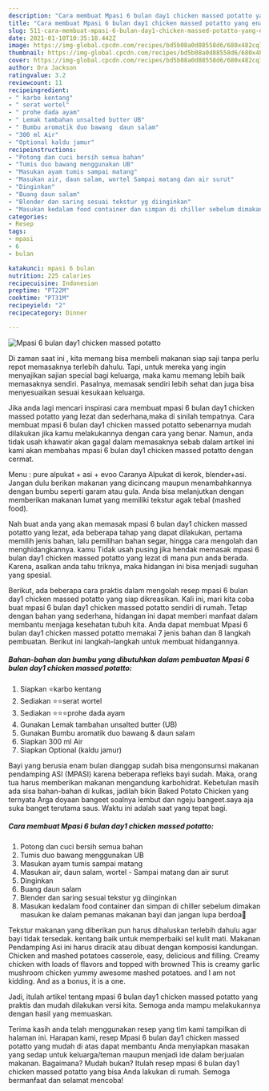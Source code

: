 ```yaml
---
description: "Cara membuat Mpasi 6 bulan day1 chicken massed potatto yang enak Untuk Jualan"
title: "Cara membuat Mpasi 6 bulan day1 chicken massed potatto yang enak Untuk Jualan"
slug: 511-cara-membuat-mpasi-6-bulan-day1-chicken-massed-potatto-yang-enak-untuk-jualan
date: 2021-01-10T10:35:18.442Z
image: https://img-global.cpcdn.com/recipes/bd5b08a0d88558d6/680x482cq70/mpasi-6-bulan-day1-chicken-massed-potatto-foto-resep-utama.jpg
thumbnail: https://img-global.cpcdn.com/recipes/bd5b08a0d88558d6/680x482cq70/mpasi-6-bulan-day1-chicken-massed-potatto-foto-resep-utama.jpg
cover: https://img-global.cpcdn.com/recipes/bd5b08a0d88558d6/680x482cq70/mpasi-6-bulan-day1-chicken-massed-potatto-foto-resep-utama.jpg
author: Ora Jackson
ratingvalue: 3.2
reviewcount: 11
recipeingredient:
- " karbo kentang"
- " serat wortel"
- " prohe dada ayam"
- " Lemak tambahan unsalted butter UB"
- " Bumbu aromatik duo bawang  daun salam"
- "300 ml Air"
- "Optional kaldu jamur"
recipeinstructions:
- "Potong dan cuci bersih semua bahan"
- "Tumis duo bawang menggunakan UB"
- "Masukan ayam tumis sampai matang"
- "Masukan air, daun salam, wortel Sampai matang dan air surut"
- "Dinginkan"
- "Buang daun salam"
- "Blender dan saring sesuai tekstur yg diinginkan"
- "Masukan kedalam food container dan simpan di chiller sebelum dimakan masukan ke dalam pemanas makanan bayi dan jangan lupa berdoa🤲"
categories:
- Resep
tags:
- mpasi
- 6
- bulan

katakunci: mpasi 6 bulan 
nutrition: 225 calories
recipecuisine: Indonesian
preptime: "PT22M"
cooktime: "PT31M"
recipeyield: "2"
recipecategory: Dinner

---
```



![Mpasi 6 bulan day1 chicken massed potatto](https://img-global.cpcdn.com/recipes/bd5b08a0d88558d6/680x482cq70/mpasi-6-bulan-day1-chicken-massed-potatto-foto-resep-utama.jpg)

Di zaman  saat ini , kita memang bisa membeli makanan siap saji tanpa perlu repot memasaknya terlebih dahulu. Tapi, untuk mereka yang ingin menyajikan sajian special bagi keluarga, maka kamu memang lebih baik memasaknya sendiri. Pasalnya, memasak sendiri lebih sehat dan juga bisa menyesuaikan sesuai kesukaan keluarga.

Jika anda lagi mencari inspirasi cara membuat mpasi 6 bulan day1 chicken massed potatto yang lezat dan sederhana,maka di sinilah tempatnya. Cara membuat mpasi 6 bulan day1 chicken massed potatto  sebenarnya mudah dilakukan jika kamu melakukannya dengan cara yang benar. Namun, anda tidak usah khawatir akan gagal dalam memasaknya 
sebab dalam artikel ini kami akan membahas mpasi 6 bulan day1 chicken massed potatto dengan cermat.  

Menu : pure alpukat + asi + evoo Caranya Alpukat di kerok, blender+asi. Jangan dulu berikan makanan yang dicincang maupun menambahkannya dengan bumbu seperti garam atau gula. Anda bisa melanjutkan dengan memberikan makanan lumat yang memiliki tekstur agak tebal (mashed food).

Nah buat anda yang akan memasak mpasi 6 bulan day1 chicken massed potatto yang lezat, ada beberapa tahap yang dapat dilakukan, pertama memilih jenis bahan, lalu pemilihan bahan segar, hingga cara mengolah dan menghidangkannya. kamu Tidak usah pusing jika hendak memasak mpasi 6 bulan day1 chicken massed potatto yang lezat di mana pun anda berada. Karena, asalkan anda  tahu triknya, maka hidangan ini bisa menjadi suguhan yang spesial.

Berikut, ada beberapa cara praktis  dalam mengolah resep mpasi 6 bulan day1 chicken massed potatto yang siap dikreasikan. Kali ini, mari kita coba buat mpasi 6 bulan day1 chicken massed potatto sendiri di rumah. Tetap dengan bahan yang sederhana, hidangan ini dapat memberi manfaat dalam membantu menjaga kesehatan tubuh kita. Anda dapat membuat Mpasi 6 bulan day1 chicken massed potatto memakai 7 jenis bahan dan 8 langkah pembuatan. Berikut ini langkah-langkah untuk membuat hidangannya.

<!--inarticleads1-->

##### Bahan-bahan dan bumbu yang dibutuhkan dalam pembuatan Mpasi 6 bulan day1 chicken massed potatto:

1. Siapkan  ⭐karbo kentang
1. Sediakan  ⭐⭐serat wortel
1. Sediakan  ⭐⭐⭐prohe dada ayam
1. Gunakan  Lemak tambahan unsalted butter (UB)
1. Gunakan  Bumbu aromatik duo bawang &amp; daun salam
1. Siapkan 300 ml Air
1. Siapkan Optional (kaldu jamur)


Bayi yang berusia enam bulan dianggap sudah bisa mengonsumsi makanan pendamping ASI (MPASI) karena beberapa refleks bayi sudah. Maka, orang tua harus memberikan makanan mengandung karbohidrat. Kebetulan masih ada sisa bahan-bahan di kulkas, jadilah bikin Baked Potato Chicken yang ternyata Arga doyaan bangeet soalnya lembut dan ngeju bangeet.saya aja suka banget terutama saus. Waktu ini adalah saat yang tepat bagi. 

<!--inarticleads2-->

##### Cara membuat Mpasi 6 bulan day1 chicken massed potatto:

1. Potong dan cuci bersih semua bahan
1. Tumis duo bawang menggunakan UB
1. Masukan ayam tumis sampai matang
1. Masukan air, daun salam, wortel - Sampai matang dan air surut
1. Dinginkan
1. Buang daun salam
1. Blender dan saring sesuai tekstur yg diinginkan
1. Masukan kedalam food container dan simpan di chiller sebelum dimakan masukan ke dalam pemanas makanan bayi dan jangan lupa berdoa🤲


Tekstur makanan yang diberikan pun harus dihaluskan terlebih dahulu agar bayi tidak tersedak. kentang baik untuk memperbaiki sel kulit mati. Makanan Pendamping Asi ini harus diracik atau dibuat dengan komposisi kandungan. Chicken and mashed potatoes casserole, easy, delicious and filling. Creamy chicken with loads of flavors and topped with browned This is creamy garlic mushroom chicken yummy awesome mashed potatoes. and I am not kidding. And as a bonus, it is a one. 

Jadi, itulah artikel tentang  mpasi 6 bulan day1 chicken massed potatto  yang praktis dan mudah dilakukan versi kita. Semoga anda mampu melakukannya dengan hasil yang memuaskan. 

Terima kasih anda telah menggunakan resep yang tim kami tampilkan di halaman ini. Harapan kami, resep  Mpasi 6 bulan day1 chicken massed potatto yang mudah di atas dapat membantu Anda menyiapkan masakan yang sedap untuk keluarga/teman maupun menjadi ide dalam berjualan makanan. Bagaimana? Mudah bukan? Itulah resep mpasi 6 bulan day1 chicken massed potatto yang bisa Anda lakukan di rumah. Semoga bermanfaat dan selamat mencoba!

